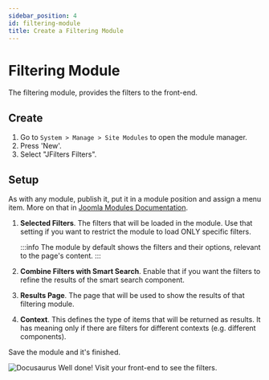 ```yaml
---
sidebar_position: 4
id: filtering-module
title: Create a Filtering Module
---
```


# Filtering Module
The filtering module, provides the filters to the front-end.

## Create
1. Go to `System > Manage > Site Modules` to open the module manager.
2. Press 'New'.
3. Select "JFilters Filters".

## Setup
As with any module, publish it, put it in a module position and assign a menu item. More on that in [Joomla Modules Documentation](https://docs.joomla.org/Module).



1.  **Selected Filters**.
    The filters that will be loaded in the module. Use that setting if you want to restrict the module to load ONLY specific filters.
    
    :::info
    The module by default shows the filters and their options, relevant to the page's content.
    :::
    
2.  **Combine Filters with Smart Search**.
    Enable that if you want the filters to refine the results of the smart search component.
    
3. **Results Page**. The page that will be used to show the results of that filtering module.

4. **Context**. This defines the type of items that will be returned as results. It has meaning only if there are filters for different contexts (e.g. different components).

Save the module and it's finished.

![Docusaurus](/img/thumb.svg) Well done! Visit your front-end to see the filters.